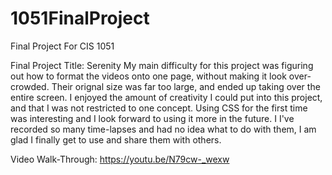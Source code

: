 # 1051FinalProject
Final Project For CIS 1051

Final Project Title: Serenity 
My main difficulty for this project was figuring out how to format the videos onto one page, without making it look over-crowded. Their orignal size was far too large, and ended up taking over the entire screen. 
I enjoyed the amount of creativity I could put into this project, and that I was not restricted to one concept. Using CSS for the first time was interesting and I look forward to using it more in the future. I
I've recorded so many time-lapses and had no idea what to do with them, I am glad I finally get to use and share them with others.  




Video Walk-Through:
https://youtu.be/N79cw-_wexw 
